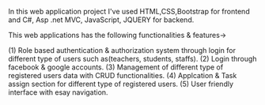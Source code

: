In this web application project I've used HTML,CSS,Bootstrap for frontend and C#, Asp .net MVC, JavaScript, JQUERY for backend.

This web applications has the following functionalities & features->

(1) Role based authentication & authorization system through login for different type of users such as(teachers, students, staffs).
(2) Login through facebook & google accounts.
(3) Management of different type of registered users data with CRUD functionalities.
(4) Applcation & Task assign section for different type of registered users.
(5) User friendly interface with esay navigation.

